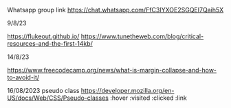 Whatsapp group link 
https://chat.whatsapp.com/FfC3IYXOE2SGQEI7Qaih5X

9/8/23

https://flukeout.github.io/
https://www.tunetheweb.com/blog/critical-resources-and-the-first-14kb/

14/8/23

https://www.freecodecamp.org/news/what-is-margin-collapse-and-how-to-avoid-it/


16/08/2023
pseudo class
https://developer.mozilla.org/en-US/docs/Web/CSS/Pseudo-classes
:hover :visited :clicked :link